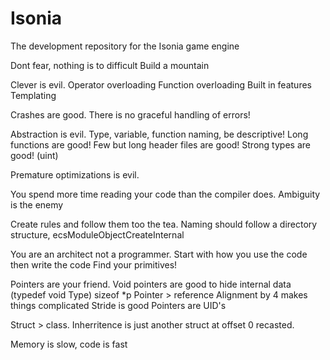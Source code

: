 # Isonia
The development repository for the Isonia game engine

Dont fear, nothing is to difficult
	Build a mountain

Clever is evil.
	Operator overloading
	Function overloading
	Built in features
	Templating

Crashes are good.
	There is no graceful handling of errors!

Abstraction is evil.
	Type, variable, function naming, be descriptive!
	Long functions are good! 
	Few but long header files are good!
	Strong types are good! (uint)

Premature optimizations is evil.
	
You spend more time reading your code than the compiler does.
	Ambiguity is the enemy

Create rules and follow them too the tea.
	Naming should follow a directory structure, ecsModuleObjectCreateInternal

You are an architect not a programmer.
	Start with how you use the code then write the code
	Find your primitives!

Pointers are your friend.
	Void pointers are good to hide internal data (typedef void Type)
	sizeof *p
	Pointer > reference
	Alignment by 4 makes things complicated
	Stride is good
	Pointers are UID's

Struct > class.
	Inherritence is just another struct at offset 0 recasted.

Memory is slow, code is fast